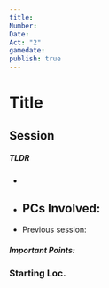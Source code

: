 ```yaml
---
title: 
Number: 
Date: 
Act: "2"
gamedate: 
publish: true
---
```

# Title
## Session
##### TLDR
- 
- PCs Involved: 
	- 
- Previous session: 
##### Important Points: 
### Starting Loc. 

